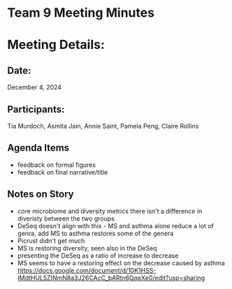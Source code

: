 # Team 9 Meeting Minutes 
# Meeting Details:
## Date: 
December 4, 2024

## Participants:
Tia Murdoch, Asmita Jain, Annie Saint, Pamela Peng, Claire Rollins

## Agenda Items
- feedback on formal figures 
- feedback on final narrative/title
## Notes on Story
- core microbiome and diversity metrics there isn't a difference in diveristy between the two groups
- DeSeq doesn't align with this - MS and asthma alone reduce a lot of genra, add MS to asthma restores some of the genera 
- Picrust didn't get much
- MS is restoring diversity, seen also in the DeSeq
- presenting the DeSeq as a ratio of increase to decrease
- MS seems to have a restoring effect on the decrease caused by asthma 
 https://docs.google.com/document/d/10K1HSS-IMdtHUL5ZINmN8a3J26CAcC_bARtn6QqeXe0/edit?usp=sharing
 
